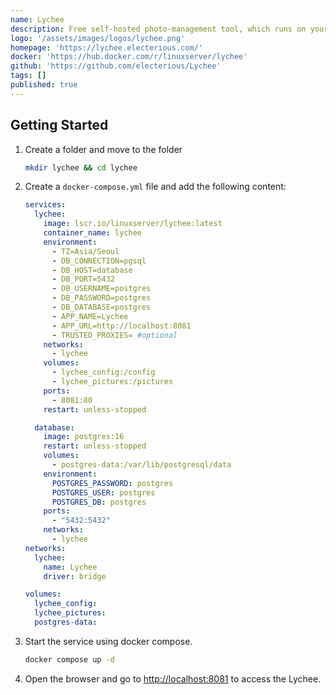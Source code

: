 ```yaml
---
name: Lychee
description: Free self-hosted photo-management tool, which runs on your server or web-space
logo: '/assets/images/logos/lychee.png'
homepage: 'https://lychee.electerious.com/'
docker: 'https://hub.docker.com/r/linuxserver/lychee'
github: 'https://github.com/electerious/Lychee'
tags: []
published: true
---
```


## Getting Started

1. Create a folder and move to the folder
    ```bash
    mkdir lychee && cd lychee
    ```
2. Create a `docker-compose.yml` file and add the following content:
    ```yaml [docker-compose.yml]
    services:
      lychee:
        image: lscr.io/linuxserver/lychee:latest
        container_name: lychee
        environment:
          - TZ=Asia/Seoul
          - DB_CONNECTION=pgsql
          - DB_HOST=database
          - DB_PORT=5432
          - DB_USERNAME=postgres
          - DB_PASSWORD=postgres
          - DB_DATABASE=postgres
          - APP_NAME=Lychee
          - APP_URL=http://localhost:8081
          - TRUSTED_PROXIES= #optional
        networks:
          - lychee
        volumes:
          - lychee_config:/config
          - lychee_pictures:/pictures
        ports:
          - 8081:80
        restart: unless-stopped

      database:
        image: postgres:16
        restart: unless-stopped
        volumes:
          - postgres-data:/var/lib/postgresql/data
        environment:
          POSTGRES_PASSWORD: postgres
          POSTGRES_USER: postgres
          POSTGRES_DB: postgres
        ports:
          - "5432:5432"
        networks:
          - lychee
    networks:
      lychee:
        name: Lychee
        driver: bridge

    volumes:
      lychee_config:
      lychee_pictures:
      postgres-data:
    ```
3. Start the service using docker compose.
    ```bash
    docker compose up -d
    ```
4. Open the browser and go to [http://localhost:8081](http://localhost:8081) to access the Lychee.
